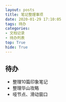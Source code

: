 ```yaml
---
layout: posts
title: 笔记整理事项
date: 2020-01-29 17:10:05
tags: 待办
categories: 
- 文档记录
- 待办列表
top: True
hide: True
---
```


## 待办

- 整理10篇印象笔记
- 整理华山攻略
- 哑节点、滑动窗口

